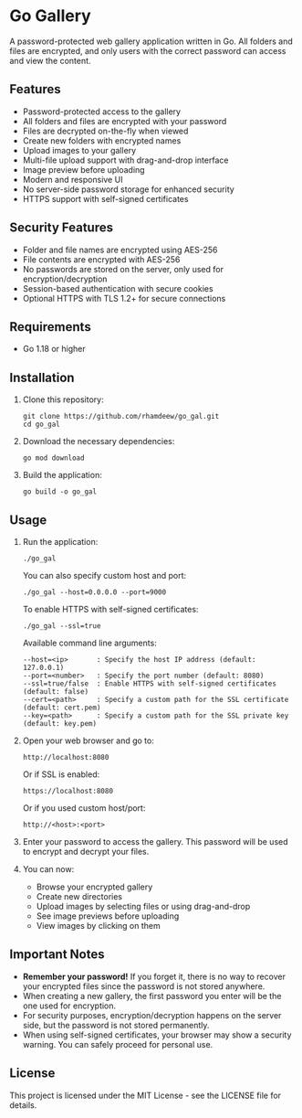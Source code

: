 # Go Gallery

A password-protected web gallery application written in Go. All folders and files are encrypted, and only users with the correct password can access and view the content.

## Features

- Password-protected access to the gallery
- All folders and files are encrypted with your password
- Files are decrypted on-the-fly when viewed
- Create new folders with encrypted names
- Upload images to your gallery
- Multi-file upload support with drag-and-drop interface
- Image preview before uploading
- Modern and responsive UI
- No server-side password storage for enhanced security
- HTTPS support with self-signed certificates

## Security Features

- Folder and file names are encrypted using AES-256
- File contents are encrypted with AES-256
- No passwords are stored on the server, only used for encryption/decryption
- Session-based authentication with secure cookies
- Optional HTTPS with TLS 1.2+ for secure connections

## Requirements

- Go 1.18 or higher

## Installation

1. Clone this repository:
   ```
   git clone https://github.com/rhamdeew/go_gal.git
   cd go_gal
   ```

2. Download the necessary dependencies:
   ```
   go mod download
   ```

3. Build the application:
   ```
   go build -o go_gal
   ```

## Usage

1. Run the application:
   ```
   ./go_gal
   ```

   You can also specify custom host and port:
   ```
   ./go_gal --host=0.0.0.0 --port=9000
   ```

   To enable HTTPS with self-signed certificates:
   ```
   ./go_gal --ssl=true
   ```

   Available command line arguments:
   ```
   --host=<ip>       : Specify the host IP address (default: 127.0.0.1)
   --port=<number>   : Specify the port number (default: 8080)
   --ssl=true/false  : Enable HTTPS with self-signed certificates (default: false)
   --cert=<path>     : Specify a custom path for the SSL certificate (default: cert.pem)
   --key=<path>      : Specify a custom path for the SSL private key (default: key.pem)
   ```

2. Open your web browser and go to:
   ```
   http://localhost:8080
   ```

   Or if SSL is enabled:
   ```
   https://localhost:8080
   ```

   Or if you used custom host/port:
   ```
   http://<host>:<port>
   ```

3. Enter your password to access the gallery. This password will be used to encrypt and decrypt your files.

4. You can now:
   - Browse your encrypted gallery
   - Create new directories
   - Upload images by selecting files or using drag-and-drop
   - See image previews before uploading
   - View images by clicking on them

## Important Notes

- **Remember your password!** If you forget it, there is no way to recover your encrypted files since the password is not stored anywhere.
- When creating a new gallery, the first password you enter will be the one used for encryption.
- For security purposes, encryption/decryption happens on the server side, but the password is not stored permanently.
- When using self-signed certificates, your browser may show a security warning. You can safely proceed for personal use.

## License

This project is licensed under the MIT License - see the LICENSE file for details.